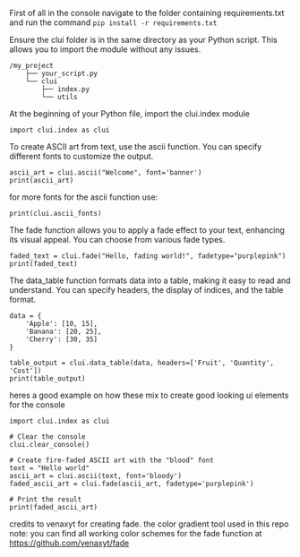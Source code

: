 First of all in the console navigate to the folder containing requirements.txt and run the command  ```pip install -r requirements.txt```

Ensure the clui folder is in the same directory as your Python script. This allows you to import the module without any issues.
```
/my_project
    ├── your_script.py
    └── clui
        ├── index.py
        └── utils
```

At the beginning of your Python file, import the clui.index module
```
import clui.index as clui
```

To create ASCII art from text, use the ascii function. You can specify different fonts to customize the output.
```
ascii_art = clui.ascii("Welcome", font='banner')
print(ascii_art)
```

for more fonts for the ascii function use:
```
print(clui.ascii_fonts)
```

The fade function allows you to apply a fade effect to your text, enhancing its visual appeal. You can choose from various fade types.
```
faded_text = clui.fade("Hello, fading world!", fadetype="purplepink")
print(faded_text)
```

The data_table function formats data into a table, making it easy to read and understand. You can specify headers, the display of indices, and the table format.
```
data = {
    'Apple': [10, 15],
    'Banana': [20, 25],
    'Cherry': [30, 35]
}

table_output = clui.data_table(data, headers=['Fruit', 'Quantity', 'Cost'])
print(table_output)
```

heres a good example on how these mix to create good looking ui elements for the console
```
import clui.index as clui

# Clear the console
clui.clear_console()

# Create fire-faded ASCII art with the "blood" font
text = "Hello world"
ascii_art = clui.ascii(text, font='bloody')
faded_ascii_art = clui.fade(ascii_art, fadetype='purplepink')

# Print the result
print(faded_ascii_art)
```

credits to venaxyt for creating fade. the color gradient tool used in this repo
note: you can find all working color schemes for the fade function at https://github.com/venaxyt/fade
